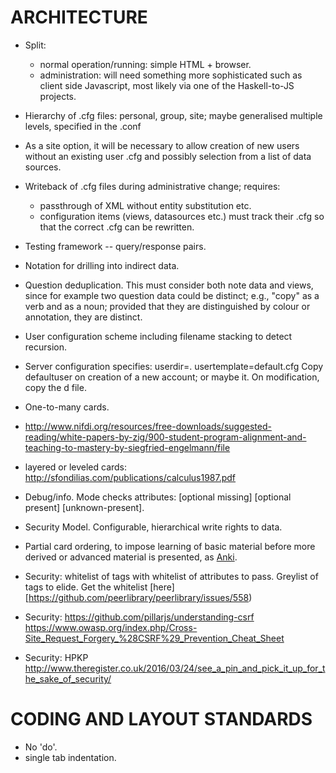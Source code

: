 # ARCHITECTURE

- Split:
  - normal operation/running: simple HTML + browser.
  - administration: will need something more sophisticated such as client side
    Javascript, most likely via one of the Haskell-to-JS projects.

- Hierarchy of .cfg files:  personal, group, site;  maybe generalised multiple
  levels, specified in the .conf

- As a site option, it will be necessary to allow creation of new users without
  an existing user .cfg and possibly selection from a list of data sources.

- Writeback of .cfg files during administrative change;  requires:
  - passthrough of XML without entity substitution etc.
  - configuration items (views, datasources etc.) must track their .cfg so
    that the correct .cfg can be rewritten.

- Testing framework -- query/response pairs.

- Notation for drilling into indirect data.

- Question deduplication.  This must consider both note data and views, since
  for example two question data could be distinct;  e.g., "copy" as a verb and
  as a noun;  provided that they are distinguished by colour or annotation,
  they are distinct.

- User configuration <include> scheme including filename stacking to detect recursion.

- Server configuration specifies:
    userdir=.
    usertemplate=default.cfg
  Copy defaultuser on creation of a new account;  or maybe <include> it.
  On modification, copy the <include>d file.

- One-to-many cards.

- http://www.nifdi.org/resources/free-downloads/suggested-reading/white-papers-by-zig/900-student-program-alignment-and-teaching-to-mastery-by-siegfried-engelmann/file

- layered or leveled cards:  http://sfondilias.com/publications/calculus1987.pdf

- Debug/info. Mode checks attributes: [optional missing] [optional present] [unknown-present].

- Security Model. Configurable, hierarchical write rights to data.

- Partial card ordering, to impose learning of basic material before more derived or advanced
  material is presented, as [Anki](https://ankiweb.net/shared/info/699486759).

- Security:  whitelist of tags with whitelist of attributes to pass.  Greylist of tags to elide.  Get the
  whitelist [here][https://github.com/peerlibrary/peerlibrary/issues/558)

- Security:  https://github.com/pillarjs/understanding-csrf
https://www.owasp.org/index.php/Cross-Site_Request_Forgery_%28CSRF%29_Prevention_Cheat_Sheet

- Security:  HPKP http://www.theregister.co.uk/2016/03/24/see_a_pin_and_pick_it_up_for_the_sake_of_security/

# CODING AND LAYOUT STANDARDS

- No 'do'.
- single tab indentation.
